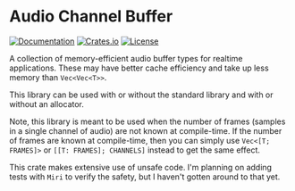 # Audio Channel Buffer
[![Documentation](https://docs.rs/audio-channel-buffer/badge.svg)](https://docs.rs/audio-channel-buffer)
[![Crates.io](https://img.shields.io/crates/v/audio-channel-buffer.svg)](https://crates.io/crates/audio-channel-buffer)
[![License](https://img.shields.io/crates/l/audio-channel-buffer.svg)](https://github.com/BillyDM/audio-channel-buffer/blob/main/LICENSE)

A collection of memory-efficient audio buffer types for realtime applications. These may have better cache efficiency and take up less memory than `Vec<Vec<T>>`.

This library can be used with or without the standard library and with or without an allocator.

Note, this library is meant to be used when the number of frames (samples in a single channel of audio) are not known at compile-time. If the number of frames are known at compile-time, then you can simply use `Vec<[T; FRAMES]>` or `[[T: FRAMES]; CHANNELS]` instead to get the same effect.

This crate makes extensive use of unsafe code. I'm planning on adding tests with `Miri` to verify the safety, but I haven't gotten around to that yet.